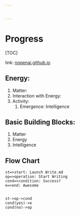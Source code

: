 ```yaml
---


---
```


<h1 id="progress">Progress</h1>
<p>[TOC]</p>
<p>link: <a href="http://nopenai.github.io">nopenai.github.io</a></p>
<h2 id="energy">Energy:</h2>
<ol>
<li>Matter:</li>
<li>Interaction with Energy:</li>
<li>Activity:
<ol>
<li>Emergence: Intelligence</li>
</ol>
</li>
</ol>
<h2 id="basic-building-blocks">Basic Building Blocks:</h2>
<ol>
<li>Matter</li>
<li>Energy</li>
<li>Intelligence</li>
</ol>
<h2 id="flow-chart">Flow Chart</h2>
<pre class=" language-flow"><code class="prism  language-flow">st<span class="token operator">=&gt;</span>start<span class="token punctuation">:</span> Launch Write<span class="token punctuation">.</span>md
op<span class="token operator">=&gt;</span>operation<span class="token punctuation">:</span> Start Writing
cond<span class="token operator">=&gt;</span>condition<span class="token punctuation">:</span> Success<span class="token operator">?</span> 
e<span class="token operator">=&gt;</span>end<span class="token punctuation">:</span> Awesome

st<span class="token operator">-</span><span class="token operator">&gt;</span>op<span class="token operator">-</span><span class="token operator">&gt;</span>cond
<span class="token function">cond</span><span class="token punctuation">(</span>yes<span class="token punctuation">)</span><span class="token operator">-</span><span class="token operator">&gt;</span>e
<span class="token function">cond</span><span class="token punctuation">(</span>no<span class="token punctuation">)</span><span class="token operator">-</span><span class="token operator">&gt;</span>op
</code></pre>

